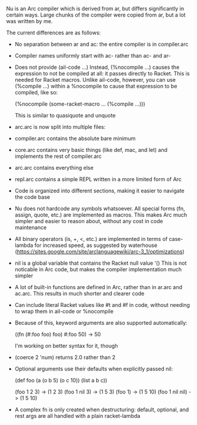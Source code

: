 Nu is an Arc compiler which is derived from ar, but differs significantly in certain ways. Large chunks of the compiler were copied from ar, but a lot was written by me.

The current differences are as follows:

* No separation between ar and ac: the entire compiler is in compiler.arc

* Compiler names uniformly start with ac- rather than ac- and ar-

* Does not provide (ail-code ...) Instead, (%nocompile ...) causes the expression to not be compiled at all: it passes directly to Racket. This is needed for Racket macros. Unlike ail-code, however, you can use (%compile ...) within a %nocompile to cause that expression to be compiled, like so:

    (%nocompile (some-racket-macro ... (%compile ...)))

  This is similar to quasiquote and unquote

* arc.arc is now split into multiple files:
 * compiler.arc contains the absolute bare minimum
 * core.arc contains very basic things (like def, mac, and let) and implements the rest of compiler.arc
 * arc.arc contains everything else
 * repl.arc contains a simple REPL written in a more limited form of Arc

* Code is organized into different sections, making it easier to navigate the code base

* Nu does not hardcode any symbols whatsoever. All special forms (fn, assign, quote, etc.) are implemented as macros. This makes Arc much simpler and easier to reason about, without any cost in code maintenance

* All binary operators (is, +, <, etc.) are implemented in terms of case-lambda for increased speed, as suggested by waterhouse (https://sites.google.com/site/arclanguagewiki/arc-3_1/optimizations)

* nil is a global variable that contains the Racket null value '() This is not noticable in Arc code, but makes the compiler implementation much simpler

* A lot of built-in functions are defined in Arc, rather than in ar.arc and ac.arc. This results in much shorter and clearer code

* Can include literal Racket values like #t and #f in code, without needing to wrap them in ail-code or %nocompile
 * Because of this, keyword arguments are also supported automatically:

    ((fn (#:foo foo) foo) #:foo 50) -> 50

   I'm working on better syntax for it, though

* (coerce 2 'num) returns 2.0 rather than 2

* Optional arguments use their defaults when explicitly passed nil:

    (def foo (a (o b 5) (o c 10))
      (list a b c))

    (foo 1 2 3)     -> (1 2 3)
    (foo 1 nil 3)   -> (1 5 3)
    (foo 1)         -> (1 5 10)
    (foo 1 nil nil) -> (1 5 10)

* A complex fn is only created when destructuring: default, optional, and rest args are all handled with a plain racket-lambda
